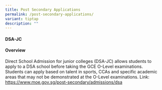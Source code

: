 ```yaml
---
title: Post Secondary Applications
permalink: /post-secondary-applications/
variant: tiptap
description: ""
---
```

<h4>DSA-JC</h4>
<h4>Overview</h4>
<p>Direct School Admission for junior colleges (DSA-JC) allows students to
apply to a DSA school before taking the GCE O-Level examinations. Students
can apply based on talent in sports, CCAs and specific academic areas that
may not be demonstrated at the O-Level examinations. Link: <a href="https://www.moe.gov.sg/post-secondary/admissions/dsa" rel="noopener noreferrer nofollow" target="_blank">https://www.moe.gov.sg/post-secondary/admissions/dsa</a>
</p>